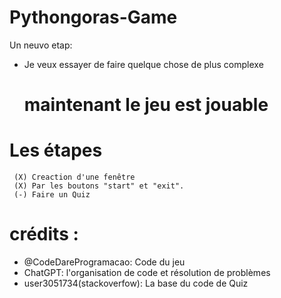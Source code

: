 # Pythongoras-Game
Un neuvo etap:

- Je veux essayer de faire quelque chose de plus complexe 
  # maintenant le jeu est jouable
# Les étapes 
     (X) Creaction d'une fenêtre
     (X) Par les boutons "start" et "exit".
     (-) Faire un Quiz
     
 # crédits :
   - @CodeDareProgramacao:
        Code du jeu
   - ChatGPT:
        l'organisation de code et
        résolution de problèmes
   - user3051734(stackoverfow):
        La base du code de Quiz
